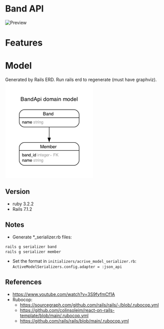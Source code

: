 # Band API

![Preview](preview.png)

# Features

# Model

Generated by Rails ERD. Run rails erd to regenerate (must have graphviz).
![ERD Diagram](erd.png)

## Version

- ruby 3.2.2
- Rails 7.1.2

## Notes

- Generate \*\_serializer.rb files:

```
rails g serializer band
rails g serializer member
```

- Set the format in `initializers/acrive_model_serializer.rb`:
  `ActiveModelSerializers.config.adapter = :json_api`

## References

- https://www.youtube.com/watch?v=3S9fyfmCf1A
- Rubocop:
  - https://sourcegraph.com/github.com/rails/rails/-/blob/.rubocop.yml
  - https://github.com/colinsoleim/react-on-rails-template/blob/main/.rubocop.yml
  - https://github.com/rails/rails/blob/main/.rubocop.yml

